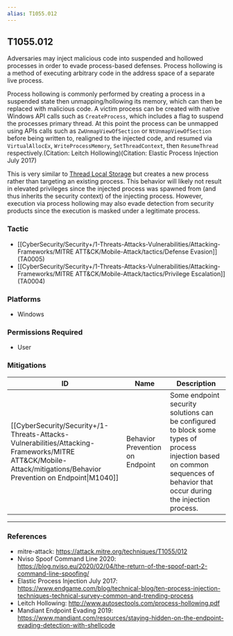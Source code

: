 ```yaml
---
alias: T1055.012
---
```


## T1055.012

Adversaries may inject malicious code into suspended and hollowed processes in order to evade process-based defenses. Process hollowing is a method of executing arbitrary code in the address space of a separate live process.  

Process hollowing is commonly performed by creating a process in a suspended state then unmapping/hollowing its memory, which can then be replaced with malicious code. A victim process can be created with native Windows API calls such as <code>CreateProcess</code>, which includes a flag to suspend the processes primary thread. At this point the process can be unmapped using APIs calls such as <code>ZwUnmapViewOfSection</code> or <code>NtUnmapViewOfSection</code>  before being written to, realigned to the injected code, and resumed via <code>VirtualAllocEx</code>, <code>WriteProcessMemory</code>, <code>SetThreadContext</code>, then <code>ResumeThread</code> respectively.(Citation: Leitch Hollowing)(Citation: Elastic Process Injection July 2017)

This is very similar to [Thread Local Storage](https://attack.mitre.org/techniques/T1055/005) but creates a new process rather than targeting an existing process. This behavior will likely not result in elevated privileges since the injected process was spawned from (and thus inherits the security context) of the injecting process. However, execution via process hollowing may also evade detection from security products since the execution is masked under a legitimate process. 


### Tactic
- [[CyberSecurity/Security+/1-Threats-Attacks-Vulnerabilities/Attacking-Frameworks/MITRE ATT&CK/Mobile-Attack/tactics/Defense Evasion]] (TA0005)
- [[CyberSecurity/Security+/1-Threats-Attacks-Vulnerabilities/Attacking-Frameworks/MITRE ATT&CK/Mobile-Attack/tactics/Privilege Escalation]] (TA0004)

### Platforms
- Windows

### Permissions Required
- User

### Mitigations

| ID | Name | Description |
| --- | --- | --- |
| [[CyberSecurity/Security+/1-Threats-Attacks-Vulnerabilities/Attacking-Frameworks/MITRE ATT&CK/Mobile-Attack/mitigations/Behavior Prevention on Endpoint\|M1040]] | Behavior Prevention on Endpoint | Some endpoint security solutions can be configured to block some types of process injection based on common sequences of behavior that occur during the injection process.  |


---
### References

- mitre-attack: https://attack.mitre.org/techniques/T1055/012
- Nviso Spoof Command Line 2020: https://blog.nviso.eu/2020/02/04/the-return-of-the-spoof-part-2-command-line-spoofing/
- Elastic Process Injection July 2017: https://www.endgame.com/blog/technical-blog/ten-process-injection-techniques-technical-survey-common-and-trending-process
- Leitch Hollowing: http://www.autosectools.com/process-hollowing.pdf
- Mandiant Endpoint Evading 2019: https://www.mandiant.com/resources/staying-hidden-on-the-endpoint-evading-detection-with-shellcode
